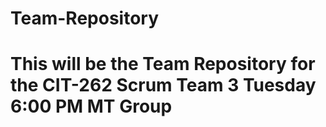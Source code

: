 # Team-Repository
# This will be the Team Repository for the CIT-262 Scrum Team 3 Tuesday 6:00 PM MT Group
